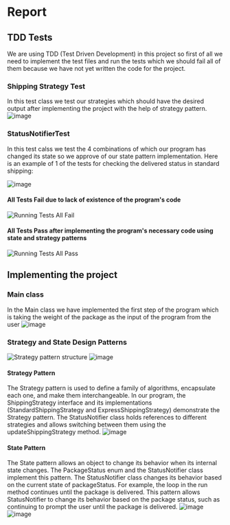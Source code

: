 
# Report
## TDD Tests
We are using TDD (Test Driven Development) in this project so first of all we need to implement the test files and run the tests which we should fail all of them because we have not yet written the code for the project.

### Shipping Strategy Test
In this test class we test our strategies which should have the desired output after implementing the project with the help of strategy pattern.
![image](https://github.com/SE-LAB-GROUP/SE-LAB-EXP-6/assets/79265257/6398301a-9457-419d-9adb-908a648e04bc)


### StatusNotifierTest
In this test calss we test the 4 combinations of which our program has changed its state so we approve of our state pattern implementation.
Here is an example of 1 of the tests for checking the delivered status in standard shipping:

![image](https://github.com/SE-LAB-GROUP/SE-LAB-EXP-6/assets/79265257/be5c9882-f001-4712-a8a2-1b5e74e0b5c6)


#### All Tests Fail due to lack of existence of the program's code
![Running Tests All Fail](https://github.com/SE-LAB-GROUP/SE-LAB-EXP-6/assets/79265257/d3ea768b-e12e-40d7-8ff5-cb19786d4ead)




#### All Tests Pass after implementing the program's necessary code using state and strategy patterns
![Running Tests All Pass](https://github.com/SE-LAB-GROUP/SE-LAB-EXP-6/assets/79265257/e940ed00-9de0-47b9-b669-2f5551224e8f)




## Implementing the project

### Main class
In the Main class we have implemented the first step of the program which is taking the weight of the package as the input of the program from the user
![image](https://github.com/SE-LAB-GROUP/SE-LAB-EXP-6/assets/79265257/0dfc0daf-d878-40e0-ac8a-1695b3ca5478)




### Strategy and State Design Patterns
![Strategy pattern structure](https://github.com/SE-LAB-GROUP/SE-LAB-EXP-6/assets/79265257/3cbd2a30-a35b-42d4-a530-58e32caa2495)
![image](https://github.com/SE-LAB-GROUP/SE-LAB-EXP-6/assets/79265257/1a368fc4-60e8-4241-8cd1-6c729a56c25c)


#### Strategy Pattern
The Strategy pattern is used to define a family of algorithms, encapsulate each one, and make them interchangeable. In our program, the ShippingStrategy interface and its implementations (StandardShippingStrategy and ExpressShippingStrategy) demonstrate the Strategy pattern.
The StatusNotifier class holds references to different strategies and allows switching between them using the updateShippingStrategy method.
![image](https://github.com/SE-LAB-GROUP/SE-LAB-EXP-6/assets/79265257/6d2c3f20-06d5-473b-ab40-e21c419b09d7)


#### State Pattern
The State pattern allows an object to change its behavior when its internal state changes. The PackageStatus enum and the StatusNotifier class implement this pattern.
The StatusNotifier class changes its behavior based on the current state of packageStatus. For example, the loop in the run method continues until the package is delivered.
This pattern allows StatusNotifier to change its behavior based on the package status, such as continuing to prompt the user until the package is delivered.
![image](https://github.com/SE-LAB-GROUP/SE-LAB-EXP-6/assets/79265257/d84f5bbf-c51b-4942-be49-581cfb3e7a58)
![image](https://github.com/SE-LAB-GROUP/SE-LAB-EXP-6/assets/79265257/cf972f6b-0eb2-4b63-939f-5554ed4ebcc7)
